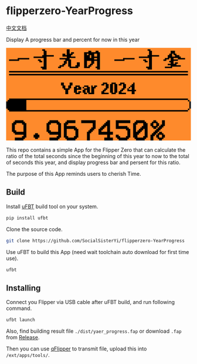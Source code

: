 # flipperzero-YearProgress

[中文文档](README-zh.md)

Display A progress bar and percent for now in this year

![](screen/image0.png)

This repo contains a simple App for the Flipper Zero that can calculate the ratio of the total seconds since the beginning of this year to now to the total of seconds this year, and display progress bar and persent for this ratio.

The purpose of this App reminds users to cherish Time.

## Build

Install [uFBT](https://github.com/flipperdevices/flipperzero-ufbt) build tool on your system.

```bash
pip install ufbt
```

Clone the source code.

```bash
git clone https://github.com/SocialSisterYi/flipperzero-YearProgress
```

Use uFBT to build this App (need wait toolchain auto download for first time use).

```bash
ufbt
```

## Installing

Connect you Flipper via USB cable after uFBT build, and run following command.

```bash
ufbt launch
```

Also, find building result file `./dist/yaer_progress.fap` or download `.fap` from [Release](https://github.com/SocialSisterYi/flipperzero-YearProgress/releases).

Then you can use [qFlipper](https://flipperzero.one/downloads) to transmit file, upload this into `/ext/apps/tools/`.
